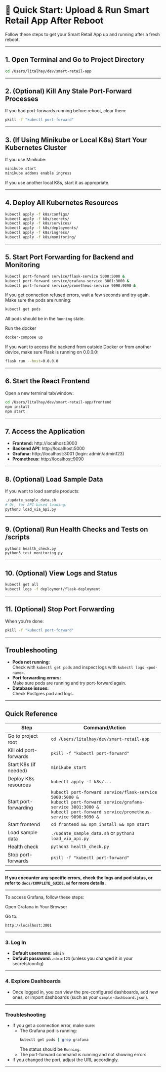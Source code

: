 # 🚀 Quick Start: Upload & Run Smart Retail App After Reboot

Follow these steps to get your Smart Retail App up and running after a fresh reboot.

---

## 1. Open Terminal and Go to Project Directory
```sh
cd /Users/litalhay/dev/smart-retail-app
```

---

## 2. (Optional) Kill Any Stale Port-Forward Processes
If you had port-forwards running before reboot, clear them:
```sh
pkill -f "kubectl port-forward"
```

---

## 3. (If Using Minikube or Local K8s) Start Your Kubernetes Cluster
If you use Minikube:
```sh
minikube start
minikube addons enable ingress
```
If you use another local K8s, start it as appropriate.

---

## 4. Deploy All Kubernetes Resources
```sh
kubectl apply -f k8s/configs/
kubectl apply -f k8s/secrets/
kubectl apply -f k8s/services/
kubectl apply -f k8s/deployments/
kubectl apply -f k8s/ingress/
kubectl apply -f k8s/monitoring/
```

---

## 5. Start Port Forwarding for Backend and Monitoring
```sh
kubectl port-forward service/flask-service 5000:5000 &
kubectl port-forward service/grafana-service 3001:3000 &
kubectl port-forward service/prometheus-service 9090:9090 &
```
If you get connection refused errors, wait a few seconds and try again. Make sure the pods are running:
```sh
kubectl get pods
```
All pods should be in the `Running` state.

Run the docker 
```sh
docker-compose up
```

If you want to access the backend from outside Docker or from another device, make sure Flask is running on 0.0.0.0:
```sh
flask run --host=0.0.0.0
```
---

## 6. Start the React Frontend
Open a new terminal tab/window:
```sh
cd /Users/litalhay/dev/smart-retail-app/frontend
npm install
npm start
```

---

## 7. Access the Application
- **Frontend:** http://localhost:3000
- **Backend API:** http://localhost:5000
- **Grafana:** http://localhost:3001 (login: admin/admin123)
- **Prometheus:** http://localhost:9090

---

## 8. (Optional) Load Sample Data
If you want to load sample products:
```sh
./update_sample_data.sh
# Or, for API-based loading:
python3 load_via_api.py
```

---

## 9. (Optional) Run Health Checks and Tests on /scripts
```sh
python3 health_check.py
python3 test_monitoring.py
```

---

## 10. (Optional) View Logs and Status
```sh
kubectl get all
kubectl logs -f deployment/flask-deployment
```

---

## 11. (Optional) Stop Port Forwarding
When you’re done:
```sh
pkill -f "kubectl port-forward"
```

---

## Troubleshooting

- **Pods not running:**  
  Check with `kubectl get pods` and inspect logs with `kubectl logs <pod-name>`.
- **Port forwarding errors:**  
  Make sure pods are running and try port-forward again.
- **Database issues:**  
  Check Postgres pod and logs.

---

## Quick Reference

| Step | Command/Action |
|------|---------------|
| Go to project root | `cd /Users/litalhay/dev/smart-retail-app` |
| Kill old port-forwards | `pkill -f "kubectl port-forward"` |
| Start K8s (if needed) | `minikube start` |
| Deploy K8s resources | `kubectl apply -f k8s/...` |
| Start port-forwarding | `kubectl port-forward service/flask-service 5000:5000 &`<br>`kubectl port-forward service/grafana-service 3001:3000 &`<br>`kubectl port-forward service/prometheus-service 9090:9090 &` |
| Start frontend | `cd frontend && npm install && npm start` |
| Load sample data | `./update_sample_data.sh` or `python3 load_via_api.py` |
| Health check | `python3 health_check.py` |
| Stop port-forwards | `pkill -f "kubectl port-forward"` |

---

**If you encounter any specific errors, check the logs and pod status, or refer to `docs/COMPLETE_GUIDE.md` for more details.** 

---

To access Grafana, follow these steps:

Open Grafana in Your Browser

Go to:
```
http://localhost:3001
```

---

### 3. Log In

- **Default username:** `admin`
- **Default password:** `admin123` (unless you changed it in your secrets/config)

---

### 4. Explore Dashboards

- Once logged in, you can view the pre-configured dashboards, add new ones, or import dashboards (such as your `simple-dashboard.json`).

---

### Troubleshooting

- If you get a connection error, make sure:
  - The Grafana pod is running:  
    ```sh
    kubectl get pods | grep grafana
    ```
    The status should be `Running`.
  - The port-forward command is running and not showing errors.
- If you changed the port, adjust the URL accordingly.

---
